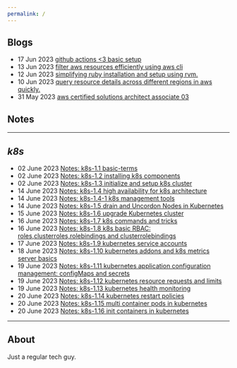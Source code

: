 ```yaml
---
permalink: /
---
```


## **Blogs**

- 17 Jun 2023 [github actions <3 basic setup](technical/Blogs/github-actions-is-cool.md)
- 13 Jun 2023 [filter aws resources efficiently using aws cli](technical/Blogs/filter-aws-resources-efficiently.md)
- 12 Jun 2023 [simplifying ruby installation and setup using rvm.](technical/Blogs/simplify-ruby-setups.md)
- 10 Jun 2023 [query resource details across different regions in aws quickly.](technical/Blogs/aws-cli-resource-flag.md)
- 31 May 2023 [aws certified solutions architect associate 03](technical/Certifications/AWS-SAA03.md)


## **Notes**
---

***k8s***
---
- 02 June 2023 [Notes: k8s-1.1 basic-terms](technical/Notes/k8s/k8s-1.1-Basic-Terms.md)
- 02 June 2023 [Notes: k8s-1.2 installing k8s components](technical/Notes/k8s/k8s-1.2-install-k8s-components.md)
- 02 June 2023 [Notes: k8s-1.3 initialize and setup k8s cluster](technical/Notes/k8s/k8s-1.3-initialize-and-setup-k8s-cluster.md)
- 14 June 2023 [Notes: k8s-1.4 high availability for k8s architecture](technical/Notes/k8s/k8s-1.4-K8s-arch-ha.md)
- 14 June 2023 [Notes: k8s-1.4-1 k8s management tools](technical/Notes/k8s/k8s-1.4.1-K8s-management-tools.md)
- 14 June 2023 [Notes: k8s-1.5 drain and Uncordon Nodes in Kubernetes](technical/Notes/k8s/k8s-1.5-drain-uncordon-nodes.md)
- 15 June 2023 [Notes: k8s-1.6 upgrade Kubernetes cluster](technical/Notes/k8s/k8s-1.6-upgrade-k8s.md)
- 16 June 2023 [Notes: k8s-1.7 k8s commands and tricks](technical/Notes/k8s/k8s-1.7-k8s-commands.md)
- 16 June 2023 [Notes: k8s-1.8 k8s basic RBAC: roles,clusterroles,rolebindings and clusterrolebindings](technical/Notes/k8s/k8s-1.8-k8s-rbac-management.md)
- 17 June 2023 [Notes: k8s-1.9 kubernetes service accounts](technical/Notes/k8s/k8s-1.9-k8s-kubernetes-service-accounts.md)
- 18 June 2023 [Notes: k8s-1.10 kubernetes addons and k8s metrics server basics](technical/Notes/k8s/k8s-1.10-k8s-addons-metric-server-basics.md)
- 19 June 2023 [Notes: k8s-1.11 kubernetes application configuration management: configMaps and secrets](technical/Notes/k8s/k8s-1.11-k8s-application-config-management.md)
- 19 June 2023 [Notes: k8s-1.12 kubernetes resource requests and limits](technical/Notes/k8s/k8s-1.12-k8s-resource-requests.md)
- 19 June 2023 [Notes: k8s-1.13 kubernetes health monitoring](technical/Notes/k8s/k8s-1.13-k8s-container-health-monitoring.md)
- 20 June 2023 [Notes: k8s-1.14 kubernetes restart policies](technical/Notes/k8s/k8s-1.14-k8s-restart-policies.md)
- 20 June 2023 [Notes: k8s-1.15 multi container pods in kubernetes](technical/Notes/k8s/k8s-1.15-k8s-multi-container-pods.md)
- 20 June 2023 [Notes: k8s-1.16 init containers in kubernetes](technical/Notes/k8s/k8s-1.16-k8s-using-init-containers.md)

---


## **About**

Just a regular tech guy.




